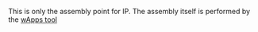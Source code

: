 This is only the assembly point for IP. The assembly itself is performed by the [wApps tool](https://github.com/wApps/manifest#wapps-all-you-need-is-a-manifest)